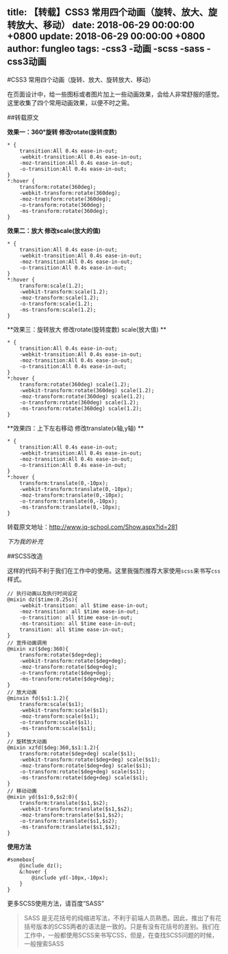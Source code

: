 title: 【转载】CSS3 常用四个动画（旋转、放大、旋转放大、移动）
date: 2018-06-29 00:00:00 +0800
update: 2018-06-29 00:00:00 +0800
author: fungleo
tags:
    -css3
    -动画
    -scss
    -sass
    -css3动画
---

#CSS3 常用四个动画（旋转、放大、旋转放大、移动）

在页面设计中，给一些图标或者图片加上一些动画效果，会给人非常舒服的感觉。这里收集了四个常用动画效果，以便不时之需。

##转载原文

**效果一：360°旋转 修改rotate(旋转度数)**
```
* {
	transition:All 0.4s ease-in-out;
	-webkit-transition:All 0.4s ease-in-out;
	-moz-transition:All 0.4s ease-in-out;
	-o-transition:All 0.4s ease-in-out;
}
*:hover {
	transform:rotate(360deg);
	-webkit-transform:rotate(360deg);
	-moz-transform:rotate(360deg);
	-o-transform:rotate(360deg);
	-ms-transform:rotate(360deg);
}

```
**效果二：放大 修改scale(放大的值)**
```
* {
	transition:All 0.4s ease-in-out;
	-webkit-transition:All 0.4s ease-in-out;
	-moz-transition:All 0.4s ease-in-out;
	-o-transition:All 0.4s ease-in-out;
}
*:hover {
	transform:scale(1.2);
	-webkit-transform:scale(1.2);
	-moz-transform:scale(1.2);
	-o-transform:scale(1.2);
	-ms-transform:scale(1.2);
}
```
**效果三：旋转放大 修改rotate(旋转度数) scale(放大值) **
```
* {
	transition:All 0.4s ease-in-out;
	-webkit-transition:All 0.4s ease-in-out;
	-moz-transition:All 0.4s ease-in-out;
	-o-transition:All 0.4s ease-in-out;
}
*:hover {
	transform:rotate(360deg) scale(1.2);
	-webkit-transform:rotate(360deg) scale(1.2);
	-moz-transform:rotate(360deg) scale(1.2);
	-o-transform:rotate(360deg) scale(1.2);
	-ms-transform:rotate(360deg) scale(1.2);
}

```
**效果四：上下左右移动 修改translate(x轴,y轴) **
```
* {
	transition:All 0.4s ease-in-out;
	-webkit-transition:All 0.4s ease-in-out;
	-moz-transition:All 0.4s ease-in-out;
	-o-transition:All 0.4s ease-in-out;
}
*:hover {
	transform:translate(0,-10px);
	-webkit-transform:translate(0,-10px);
	-moz-transform:translate(0,-10px);
	-o-transform:translate(0,-10px);
	-ms-transform:translate(0,-10px);
}

```
转载原文地址：http://www.jq-school.com/Show.aspx?id=281

*下为我的补充*

##SCSS改造

这样的代码不利于我们在工作中的使用。这里我强烈推荐大家使用`scss`来书写`css`样式。

```
// 执行动画以及执行时间设定
@mixin dz($time:0.25s){
    -webkit-transition: all $time ease-in-out;
    -moz-transition: all $time ease-in-out;
    -o-transition: all $time ease-in-out;
    -ms-transition: all $time ease-in-out;
    transition: all $time ease-in-out;
}
// 宣传动画调用
@mixin xz($deg:360){
	transform:rotate($deg+deg);
    -webkit-transform:rotate($deg+deg);
    -moz-transform:rotate($deg+deg);
    -o-transform:rotate($deg+deg);
    -ms-transform:rotate($deg+deg);
}
// 放大动画
@minxin fd($s1:1.2){
	transform:scale($s1);
	-webkit-transform:scale($s1);
	-moz-transform:scale($s1);
	-o-transform:scale($s1);
	-ms-transform:scale($s1);
}
// 旋转放大动画
@mixin xzfd($deg:360,$s1:1.2){
	transform:rotate($deg+deg) scale($s1);
	-webkit-transform:rotate($deg+deg) scale($s1);
	-moz-transform:rotate($deg+deg) scale($s1);
	-o-transform:rotate($deg+deg) scale($s1);
	-ms-transform:rotate($deg+deg) scale($s1);
}
// 移动动画
@mixin yd($s1:0,$s2:0){
	transform:translate($s1,$s2);
	-webkit-transform:translate($s1,$s2);
	-moz-transform:translate($s1,$s2);
	-o-transform:translate($s1,$s2);
	-ms-transform:translate($s1,$s2);
} 
```
**使用方法**
```
#somebox{
	@include dz();
	&:hover {
		@include yd(-10px,-10px);
	}
}
```

更多SCSS使用方法，请百度“SASS”

> SASS 是无花括号的纯缩进写法，不利于前端人员熟悉。因此，推出了有花括号版本的SCSS两者的语法是一致的。只是有没有花括号的差别。我们在工作中，一般都使用SCSS来书写CSS，但是，在查找SCSS问题的时候，一般搜索SASS


